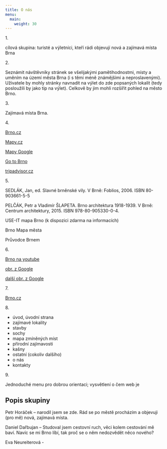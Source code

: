 ```yaml
---
title: O nás 
menu:
  main:
    weight: 30
---
```




 

<p> 1. </p>
<p> cílová skupina: turisté a výletníci, kteří rádi objevují nová a zajímavá místa Brna </p>
 <p> 2. </p>
<p> Seznámit návštěvníky stránek se všelijakými pamětihodnostmi, místy a
uměním 
na území města Brna (i s těmi méně známějšími a neproslavenými). Uživatele
by
mohly stránky navnadit na výlet do zde popsaných lokalit (tedy posloužili by
   jako tip na výlet). Celkově by jim mohli rozšířit pohled na město Brno. </p> 


<p> 3. </p>
<p> Zajímavá místa Brna. </p>
<p> 4. </p>
<p> <a href="https://www.brno.cz/uvodni-strana/">Brno.cz</a> </p>
<p> <a href="https://mapy.cz">Mapy.cz</a> </p>
<p> <a href="https://www.google.cz/maps">Mapy Google</a> </p>
<p>   <a href=" https://www.gotobrno.cz/poznejte-brno/poznejte-dalsi-zajimava-mista-v-brne/">Go to Brno</a> </p>
<p> <a href="https://www.tripadvisor.cz/Attractions-g274714-Activities-c47-t163-Brno_South_Moravian_Region_Moravia.html">tripadvisor.cz</a> </p>




<p> 5. </p>
<p> SEDLÁK, Jan, ed. Slavné brněnské vily. V Brně: Foblios, 2006. ISBN 
80-903661-5-5 </p>
 <p> PELČÁK, Petr a Vladimír ŠLAPETA. Brno architektura 1918-1939. V Brně: Centrum
architektury, 2015. ISBN 978-80-905330-0-4.</p>
<p> USE-IT mapa Brno (k dispozici zdarma na informacích) </p>
<p> Brno Mapa města </p>
<p> Průvodce Brnem  </p>


 <p> 6. </p>
<p> <a href="https://www.youtube.com/user/cityofbrno">Brno na youtube</a> </p>
<p> <a href="https://www.google.cz/search?q=brno&rlz=1C1AVNE_enCZ662CZ662&source=lnms&tbm=isch&sa=X&ved=0ahUKEwiI3L2Zn4_aAhWQGuwKHUIXBc0Q_AUICygC&biw=1366&bih=637#imgrc=2KIJhsCFfD1snM:">obr. z Google</a> </p>
<p> <a href="https://www.google.cz/search?rlz=1C1AVNE_enCZ662CZ662&biw=1366&bih=637&tbm=isch&sa=1&ei=3qi7WonLOK3ikgWMm6Ag&q=denisovy+sady+brno+&oq=denisovy+sady+brno+&gs_l=psy-ab.3..0i30k1.22574.26687.0.26800.21.12.1.8.9.0.94.812.12.12.0....0...1c.1.64.psy-ab..0.20.783...0j0i67k1j0i24k1j0i5i30k1.0.rIwgyBq-JPE#imgrc=cIfQn36tcF-v6M:
">další obr. z Google</a> </p>  
<p> 7. </p>
 <a href="https://www.brno.cz/uvodni-strana/">Brno.cz</a>


<p> 8. </p>
 <ul>
  <li> úvod, úvodní strana 
<li> zajímavé lokality 
<li> stavby 
<li> sochy 
<li> mapa zmíněných míst 
<li> přírodní zajímavosti
<li> kašny
<li> ostatní (cokoliv dalšího) 
<li> o nás 
<li> kontakty 
</ul>


<p> 9. </p>
<p> Jednoduché menu pro dobrou orientaci; vysvětlení o čem web je </p>
 <h2> Popis skupiny </h2>
<p> Petr Horáček –  narodil jsem se zde. Rád se po městě procházím a objevuji (pro mě) nová, zajímavá místa. </p>
<p> Daniel Dařbujan – Studoval jsem cestovní ruch, věci kolem cestování mě baví. 
                      Navíc se mi Brno líbí, tak proč se o něm nedozvědět něco nového?</p>
<p> Eva Neureiterová - </p>


[Hugo]: https://gohugo.io
[VIKBA07]: https://is.muni.cz/predmet/phil/VIKBA07
[hugoDocs]: https://gohugo.io/documentation/
[qs]: https://gohugo.io/getting-started/quick-start/

